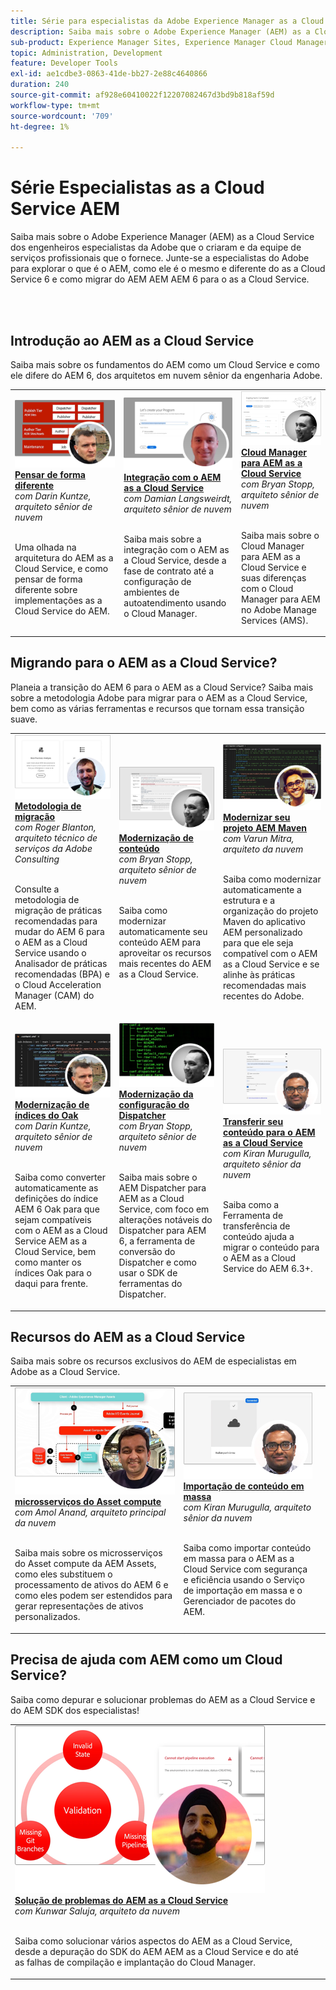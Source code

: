 ```yaml
---
title: Série para especialistas da Adobe Experience Manager as a Cloud Service
description: Saiba mais sobre o Adobe Experience Manager (AEM) as a Cloud Service na Adobe e seus próprios engenheiros especialistas que o criaram, além de serviços profissionais que o fornecem.
sub-product: Experience Manager Sites, Experience Manager Cloud Manager, Experience Manager Assets
topic: Administration, Development
feature: Developer Tools
exl-id: ae1cdbe3-0863-41de-bb27-2e88c4640866
duration: 240
source-git-commit: af928e60410022f12207082467d3bd9b818af59d
workflow-type: tm+mt
source-wordcount: '709'
ht-degree: 1%

---
```


# Série Especialistas as a Cloud Service AEM

Saiba mais sobre o Adobe Experience Manager (AEM) as a Cloud Service dos engenheiros especialistas da Adobe que o criaram e da equipe de serviços profissionais que o fornece. Junte-se a especialistas do Adobe para explorar o que é o AEM, como ele é o mesmo e diferente do as a Cloud Service 6 e como migrar do AEM AEM AEM 6 para o as a Cloud Service.

<br/> 
<br/>

## Introdução ao AEM as a Cloud Service

Saiba mais sobre os fundamentos do AEM como um Cloud Service e como ele difere do AEM 6, dos arquitetos em nuvem sênior da engenharia Adobe.

<table>
  <tr>
   <td>
      <a href="../../migration/moving-to-aem-as-a-cloud-service/introduction.md">
      <img alt="Pensar de forma diferente" src="./assets/thinking-differently.png"/>
      </a>
      <div>
         <a href="../../migration/moving-to-aem-as-a-cloud-service/introduction.md"><strong>Pensar de forma diferente</strong></a>         
         <br/><em>com Darin Kuntze, arquiteto sênior de nuvem</em>
      </div>
      <p>
        <br/>
         Uma olhada na arquitetura do AEM as a Cloud Service, e como pensar de forma diferente sobre implementações as a Cloud Service do AEM.
      </p>
     </td>   
     <td>
      <a href="../../migration/moving-to-aem-as-a-cloud-service/onboarding.md">
      <img alt="Integração ao AEM as a Cloud Service" src="./assets/onboarding.png"/>
      </a>
      <div>
         <a href="../../migration/moving-to-aem-as-a-cloud-service/onboarding.md"><strong>Integração com o AEM as a Cloud Service</strong></a>
         <br/><em>com Damian Langsweirdt, arquiteto sênior de nuvem</em>
      </div>
      <p>
        <br/>
         Saiba mais sobre a integração com o AEM as a Cloud Service, desde a fase de contrato até a configuração de ambientes de autoatendimento usando o Cloud Manager.
      </p>
   </td>     
   </td>   
     <td>
      <a href="../../migration/moving-to-aem-as-a-cloud-service/cloud-manager.md">
      <img alt="Cloud Manager" src="./assets/cloud-manager.png"/>
      </a>
      <div>
         <a href="../../migration/moving-to-aem-as-a-cloud-service/cloud-manager.md"><strong>Cloud Manager para AEM as a Cloud Service</strong></a>
         <br/><em>com Bryan Stopp, arquiteto sênior de nuvem</em>
      </div>
      <p>
        <br/>
         Saiba mais sobre o Cloud Manager para AEM as a Cloud Service e suas diferenças com o Cloud Manager para AEM no Adobe Manage Services (AMS).
      </p>
   </td> 
  </tr>
</table>

## Migrando para o AEM as a Cloud Service?

Planeia a transição do AEM 6 para o AEM as a Cloud Service? Saiba mais sobre a metodologia Adobe para migrar para o AEM as a Cloud Service, bem como as várias ferramentas e recursos que tornam essa transição suave.

<table>
  <tr>
   <td>
      <a href="../../migration/moving-to-aem-as-a-cloud-service/bpa-and-cam.md" target="_aem-experts-series-video">
      <img alt="A metodologia de migração" src="./assets/bpa-and-cam.png"/>
      </a>
      <div>
         <a href="../../migration/moving-to-aem-as-a-cloud-service/bpa-and-cam.md" target="_aem-experts-series-video"><strong>Metodologia de migração</strong></a>
         <br/><em>com Roger Blanton, arquiteto técnico de serviços da Adobe Consulting</em>
      </div>
      <p>
        <br/>
        Consulte a metodologia de migração de práticas recomendadas para mudar do AEM 6 para o AEM as a Cloud Service usando o Analisador de práticas recomendadas (BPA) e o Cloud Acceleration Manager (CAM) do AEM.
      </p>
   </td>   
     <td>
      <a href="../../migration/moving-to-aem-as-a-cloud-service/aem-modernization-tools.md" target="_aem-experts-series-video">
      <img alt="Modernização de conteúdo" src="./assets/aem-modernizer-tools.png"/>
      </a>
      <div>
         <a href="../../migration/moving-to-aem-as-a-cloud-service/aem-modernization-tools.md" target="_aem-experts-series-video"><strong>Modernização de conteúdo</strong></a>
         <br/><em>com Bryan Stopp, arquiteto sênior de nuvem</em>
      </div>
      <p>
        <br/>
         Saiba como modernizar automaticamente seu conteúdo AEM para aproveitar os recursos mais recentes do AEM as a Cloud Service.
      </p>
   </td>     
   </td>   
     <td>
      <a href="../../migration/moving-to-aem-as-a-cloud-service/repository-modernization.md" target="_aem-experts-series-video">
      <img alt="Modernizar seu projeto AEM Maven" src="./assets/repository-modernizer.png"/>
      </a>
      <div>
         <a href="../../migration/moving-to-aem-as-a-cloud-service/repository-modernization.md" target="_aem-experts-series-video"><strong>Modernizar seu projeto AEM Maven</strong></a>
         <br/><em>com Varun Mitra, arquiteto da nuvem</em>
      </div>
      <p>
        <br/>
         Saiba como modernizar automaticamente a estrutura e a organização do projeto Maven do aplicativo AEM personalizado para que ele seja compatível com o AEM as a Cloud Service e se alinhe às práticas recomendadas mais recentes do Adobe.
      </p>
   </td> 
  </tr>
  <tr>
   <td>
      <a href="../../migration/moving-to-aem-as-a-cloud-service/search-and-indexing.md" target="_aem-experts-series-video">
      <img alt="Modernização de índices do Oak" src="./assets/indexes.png"/>
      </a>
      <div>
         <a href="../../migration/moving-to-aem-as-a-cloud-service/search-and-indexing.md" target="_aem-experts-series-video"><strong>Modernização de índices do Oak</strong></a>
         <br/><em>com Darin Kuntze, arquiteto sênior de nuvem</em>
      </div>
      <p>
        <br/>
        Saiba como converter automaticamente as definições do índice AEM 6 Oak para que sejam compatíveis com o AEM as a Cloud Service AEM as a Cloud Service, bem como manter os índices Oak para o daqui para frente.
      </p>
   </td>   
     <td>
      <a href="../../migration/moving-to-aem-as-a-cloud-service/dispatcher.md" target="_aem-experts-series-video">
      <img alt="Modernização da configuração do Dispatcher" src="./assets/dispatcher.png"/>
      </a>
      <div>
         <a href="../../migration/moving-to-aem-as-a-cloud-service/dispatcher.md" target="_aem-experts-series-video"><strong>Modernização da configuração do Dispatcher</strong></a>
         <br/><em>com Bryan Stopp, arquiteto sênior de nuvem</em>
      </div>
      <p>
        <br/>
         Saiba mais sobre o AEM Dispatcher para AEM as a Cloud Service, com foco em alterações notáveis do Dispatcher para AEM 6, a ferramenta de conversão do Dispatcher e como usar o SDK de ferramentas do Dispatcher.
      </p>
   </td>     
   </td>   
     <td>
      <a href="../../migration/moving-to-aem-as-a-cloud-service/content-migration/content-transfer-tool.md" target="_aem-experts-series-video">
      <img alt="Transferir seu conteúdo para o AEM as a Cloud Service" src="./assets/content-transfer-tool.png"/>
      </a>
      <div>
         <a href="../../migration/moving-to-aem-as-a-cloud-service/content-migration/content-transfer-tool.md" target="_aem-experts-series-video"><strong>Transferir seu conteúdo para o AEM as a Cloud Service</strong></a>
         <br/><em>com Kiran Murugulla, arquiteto sênior da nuvem</em>
      </div>
      <p>
        <br/>
         Saiba como a Ferramenta de transferência de conteúdo ajuda a migrar o conteúdo para o AEM as a Cloud Service do AEM 6.3+.
      </p>
   </td> 
  </tr>  
</table>


## Recursos do AEM as a Cloud Service

Saiba mais sobre os recursos exclusivos do AEM de especialistas em Adobe as a Cloud Service.

<table>
  <tr>
   <td>
      <a href="../../migration/moving-to-aem-as-a-cloud-service/asset-compute-microservices.md" target="_aem-experts-series-video">
      <img alt="microsserviços do Asset compute" src="./assets/asset-compute-microservices.png"/>
      </a>
      <div>
         <a href="../../migration/moving-to-aem-as-a-cloud-service/asset-compute-microservices.md" target="_aem-experts-series-video"><strong>microsserviços do Asset compute</strong></a>
         <br/><em>com Amol Anand, arquiteto principal da nuvem</em>
      </div>
      <p>
        <br/>
        Saiba mais sobre os microsserviços do Asset compute da AEM Assets, como eles substituem o processamento de ativos do AEM 6 e como eles podem ser estendidos para gerar representações de ativos personalizados.
      </p>
   </td>   
   <td>
      <a href="../../migration/moving-to-aem-as-a-cloud-service/content-migration/bulk-import-service.md" target="_aem-experts-series-video">
      <img alt="Importação de conteúdo em massa" src="./assets/bulk-import.png"/>
      </a>
      <div>
         <a href="../../migration/moving-to-aem-as-a-cloud-service/content-migration/bulk-import-service.md" target="_aem-experts-series-video"><strong>Importação de conteúdo em massa</strong></a>
         <br/><em>com Kiran Murugulla, arquiteto sênior da nuvem</em>
      </div>
      <p>
        <br/>
        Saiba como importar conteúdo em massa para o AEM as a Cloud Service com segurança e eficiência usando o Serviço de importação em massa e o Gerenciador de pacotes do AEM.
      </p>
   </td> 
    <td></td>
  </tr>
</table>

## Precisa de ajuda com AEM como um Cloud Service?

Saiba como depurar e solucionar problemas do AEM as a Cloud Service e do AEM SDK dos especialistas!

<table>
  <tr>
   <td>
      <a href="../../migration/moving-to-aem-as-a-cloud-service/troubleshooting.md" target="_aem-experts-series-video">
      <img alt="Solução de problemas do AEM as a Cloud Service" src="./assets/troubleshooting.png"/>
      </a>
      <div>
         <a href="../../migration/moving-to-aem-as-a-cloud-service/troubleshooting.md" 
         target="_aem-experts-series-video"><strong>Solução de problemas do AEM as a Cloud Service</strong></a>
         <br/><em>com Kunwar Saluja, arquiteto da nuvem</em>
      </div>
      <p>
        <br/>
        Saiba como solucionar vários aspectos do AEM as a Cloud Service, desde a depuração do SDK do AEM AEM as a Cloud Service e do até as falhas de compilação e implantação do Cloud Manager.
      </p>
   </td>   
    <td></td>
    <td></td>
  </tr>
</table>
